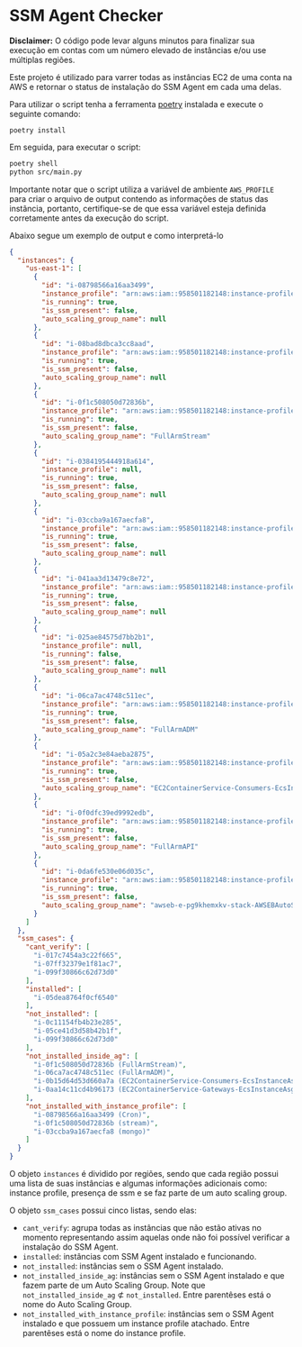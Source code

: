 # SSM Agent Checker

**Disclaimer:** O código pode levar alguns minutos para finalizar sua execução em contas com um número elevado de instâncias e/ou use múltiplas regiões.

Este projeto é utilizado para varrer todas as instâncias EC2 de uma conta na AWS e retornar o status de instalação do SSM Agent em cada uma delas.

Para utilizar o script tenha a ferramenta [poetry](https://github.com/python-poetry/poetry) instalada e execute o seguinte comando:

```poetry install```

Em seguida, para executar o script:

```bash
poetry shell
python src/main.py
```

Importante notar que o script utiliza a variável de ambiente ```AWS_PROFILE``` para criar o arquivo de output contendo as informações de status das instância, portanto, certifique-se de que essa variável esteja definida corretamente antes da execução do script.

Abaixo segue um exemplo de output e como interpretá-lo

```json
{
  "instances": {
    "us-east-1": [
      {
        "id": "i-08798566a16aa3499",
        "instance_profile": "arn:aws:iam::958501182148:instance-profile/Cron",
        "is_running": true,
        "is_ssm_present": false,
        "auto_scaling_group_name": null
      },
      {
        "id": "i-08bad8dbca3cc8aad",
        "instance_profile": "arn:aws:iam::958501182148:instance-profile/NAT-Gateway",
        "is_running": true,
        "is_ssm_present": false,
        "auto_scaling_group_name": null
      },
      {
        "id": "i-0f1c508050d72836b",
        "instance_profile": "arn:aws:iam::958501182148:instance-profile/stream",
        "is_running": true,
        "is_ssm_present": false,
        "auto_scaling_group_name": "FullArmStream"
      },
      {
        "id": "i-0384195444918a614",
        "instance_profile": null,
        "is_running": true,
        "is_ssm_present": false,
        "auto_scaling_group_name": null
      },
      {
        "id": "i-03ccba9a167aecfa8",
        "instance_profile": "arn:aws:iam::958501182148:instance-profile/mongo",
        "is_running": true,
        "is_ssm_present": false,
        "auto_scaling_group_name": null
      },
      {
        "id": "i-041aa3d13479c8e72",
        "instance_profile": "arn:aws:iam::958501182148:instance-profile/fullarm-deploy",
        "is_running": true,
        "is_ssm_present": false,
        "auto_scaling_group_name": null
      },
      {
        "id": "i-025ae84575d7bb2b1",
        "instance_profile": null,
        "is_running": false,
        "is_ssm_present": false,
        "auto_scaling_group_name": null
      },
      {
        "id": "i-06ca7ac4748c511ec",
        "instance_profile": "arn:aws:iam::958501182148:instance-profile/FullArm-Adm",
        "is_running": true,
        "is_ssm_present": false,
        "auto_scaling_group_name": "FullArmADM"
      },
      {
        "id": "i-05a2c3e84aeba2875",
        "instance_profile": "arn:aws:iam::958501182148:instance-profile/ecsInstanceRole",
        "is_running": true,
        "is_ssm_present": false,
        "auto_scaling_group_name": "EC2ContainerService-Consumers-EcsInstanceAsg-BN3S5ELJFAIR"
      },
      {
        "id": "i-0f0dfc39ed9992edb",
        "instance_profile": "arn:aws:iam::958501182148:instance-profile/FullArmAPI",
        "is_running": true,
        "is_ssm_present": false,
        "auto_scaling_group_name": "FullArmAPI"
      },
      {
        "id": "i-0da6fe530e06d035c",
        "instance_profile": "arn:aws:iam::958501182148:instance-profile/aws-elasticbeanstalk-ec2-role",
        "is_running": true,
        "is_ssm_present": false,
        "auto_scaling_group_name": "awseb-e-pg9khemxkv-stack-AWSEBAutoScalingGroup-92MEXEE7BAN9"
      }
    ]
  },
  "ssm_cases": {
    "cant_verify": [
      "i-017c7454a3c22f665",
      "i-07ff32379e1f81ac7",
      "i-099f30866c62d73d0"
    ],
    "installed": [
      "i-05dea8764f0cf6540"
    ],
    "not_installed": [
      "i-0c11154fb4b23e285",
      "i-05ce41d3d58b42b1f",
      "i-099f30866c62d73d0"
    ],
    "not_installed_inside_ag": [
      "i-0f1c508050d72836b (FullArmStream)",
      "i-06ca7ac4748c511ec (FullArmADM)",
      "i-0b15d64d53d660a7a (EC2ContainerService-Consumers-EcsInstanceAsg-1VOJ3BPI2LWL0)",
      "i-0aa14c11cd4b96173 (EC2ContainerService-Gateways-EcsInstanceAsg-Q7W8VKI4OGDY)"
    ],
    "not_installed_with_instance_profile": [
      "i-08798566a16aa3499 (Cron)",
      "i-0f1c508050d72836b (stream)",
      "i-03ccba9a167aecfa8 (mongo)"
    ]
  }
}
```
O objeto ```instances``` é dividido por regiões, sendo que cada região possui uma lista de suas instâncias e algumas informações adicionais como: instance profile, presença de ssm e se faz parte de um auto scaling group.

O objeto ```ssm_cases``` possui cinco listas, sendo elas:

* ```cant_verify```: agrupa todas as instâncias que não estão ativas no momento representando assim aquelas onde não foi possível verificar a instalação do SSM Agent.
* ```installed```: instâncias com SSM Agent instalado e funcionando.
* ```not_installed```: instâncias sem o SSM Agent instalado.
* ```not_installed_inside_ag```: instâncias sem o SSM Agent instalado e que fazem parte de um Auto Scaling Group. Note que ```not_installed_inside_ag``` ⊄ ```not_installed```. Entre parentêses está o nome do Auto Scaling Group.
* ```not_installed_with_instance_profile```: instâncias sem o SSM Agent instalado e que possuem um instance profile atachado. Entre parentêses está o nome do instance profile.